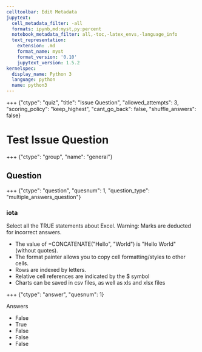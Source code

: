 ```yaml
---
celltoolbar: Edit Metadata
jupytext:
  cell_metadata_filter: -all
  formats: ipynb,md:myst,py:percent
  notebook_metadata_filter: all,-toc,-latex_envs,-language_info
  text_representation:
    extension: .md
    format_name: myst
    format_version: '0.10'
    jupytext_version: 1.5.2
kernelspec:
  display_name: Python 3
  language: python
  name: python3
---
```


+++ {"ctype": "quiz", "title": "Issue Question", "allowed_attempts": 3, "scoring_policy": "keep_highest", "cant_go_back": false, "shuffle_answers": false}

# Test Issue Question

+++ {"ctype": "group", "name": "general"}

## Question

+++ {"ctype": "question", "quesnum": 1, "question_type": "multiple_answers_question"}

### iota
Select all the TRUE statements about Excel.
Warning: Marks are deducted for incorrect answers.

* The value of =CONCATENATE("Hello", "World") is "Hello World" (without quotes).
* The format painter allows you to copy cell formatting/styles to other cells.
* Rows are indexed by letters.
* Relative cell references are indicated by the $ symbol
* Charts can be saved in csv files, as well as xls and xlsx files

+++ {"ctype": "answer", "quesnum": 1}

Answers

* False
* True
* False
* False
* False